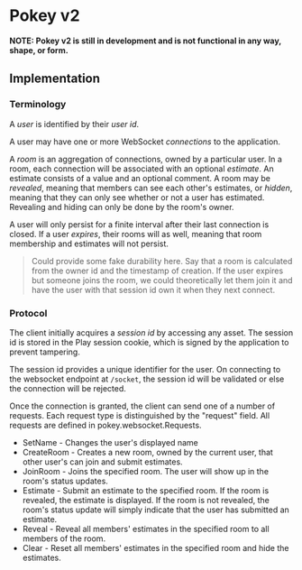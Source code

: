 Pokey v2
========

**NOTE: Pokey v2 is still in development and is not functional in any way, shape, or form.**

## Implementation

### Terminology

A *user* is identified by their *user id*.

A user may have one or more WebSocket *connections* to the application.

A *room* is an aggregation of connections, owned by a particular user. In a room, each connection
will be associated with an optional *estimate*. An estimate consists of a value and an optional
comment. A room may be *revealed*, meaning that members can see each other's estimates, or *hidden*,
meaning that they can only see whether or not a user has estimated. Revealing and hiding can only
be done by the room's owner.

A user will only persist for a finite interval after their last connection is closed. If a user
*expires*, their rooms will as well, meaning that room membership and estimates will not persist.

> Could provide some fake durability here. Say that a room is calculated from the owner id and the
> timestamp of creation. If the user expires but someone joins the room, we could theoretically let
> them join it and have the user with that session id own it when they next connect.

### Protocol

The client initially acquires a *session id* by accessing any asset. The session id is stored in the
Play session cookie, which is signed by the application to prevent tampering.

The session id provides a unique identifier for the user. On connecting to the websocket endpoint at
`/socket`, the session id will be validated or else the connection will be rejected.

Once the connection is granted, the client can send one of a number of requests. Each request type
is distinguished by the "request" field. All requests are defined in pokey.websocket.Requests.

* SetName - Changes the user's displayed name
* CreateRoom - Creates a new room, owned by the current user, that other user's can join and submit
               estimates.
* JoinRoom - Joins the specified room. The user will show up in the room's status updates.
* Estimate - Submit an estimate to the specified room. If the room is revealed, the estimate is
             displayed. If the room is not revealed, the room's status update will simply indicate
             that the user has submitted an estimate.
* Reveal - Reveal all members' estimates in the specified room to all members of the room.
* Clear - Reset all members' estimates in the specified room and hide the estimates.
